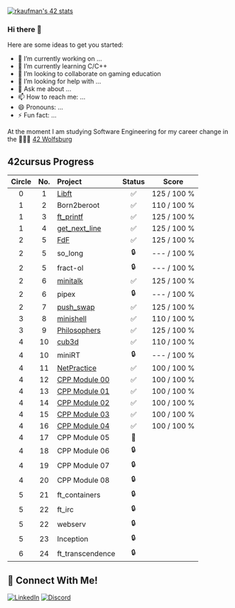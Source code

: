 [![rkaufman's 42 stats](https://badge42.vercel.app/api/v2/cl2r6b3yn005909mln989e21s/stats?cursusId=21&coalitionId=undefined)](https://github.com/JaeSeoKim/badge42)

### Hi there 👋

Here are some ideas to get you started:

- 🔭 I’m currently working on ...
- 🌱 I’m currently learning C/C++
- 👯 I’m looking to collaborate on gaming education
- 🤔 I’m looking for help with ...
- 💬 Ask me about ...
- 📫 How to reach me: ...
- 😄 Pronouns: ...
- ⚡ Fun fact: ...

At the moment I am studying Software Engineering for my career change in the 👨🏻‍💻 [42 Wolfsburg](https://42wolfsburg.de/)

## 42cursus Progress

| Circle | No. | Project                                     | Status |     Score    |
| :----: | :-: | :------------------------------------------ | :----: | :----------: |
|   0    |  1  | [Libft](../../../42_Libft)                  | ✅     | 125 / 100 % |    
|   1    |  2  | Born2beroot                                 | ✅     | 110 / 100 % |     
|   1    |  3  | [ft_printf](../../../42_ft_printf)          | ✅     | 125 / 100 % |   
|   1    |  4  | [get_next_line](../../../42_get_next_line)  | ✅     | 125 / 100 % |
|   2    |  5  | [FdF](../../../42_fdf)                      | ✅     | 125 / 100 % |     
|   2    |  5  | so_long                                     | 🔒     | --- / 100 % |
|   2    |  5  | fract-ol                                    | 🔒     | --- / 100 % |
|   2    |  6  | [minitalk](../../../42_minitalk)            | ✅     | 125 / 100 % |    
|   2    |  6  | pipex                                       | 🔒     | --- / 100 % |   
|   2    |  7  | [push_swap](../../../42_push_swap)          | ✅     | 125 / 100 % |
|   3    |  8  | [minishell](../../../42_minishell)          | ✅     | 110 / 100 % |
|   3    |  9  | [Philosophers](../../../42_philosophers)    | ✅     | 125 / 100 % |
|   4    | 10  | [cub3d](../../../42_cub3D)                  | ✅     | 110 / 100 % |
|   4    | 10  | miniRT                                      | 🔒     | --- / 100 % | 
|   4    | 11  | [NetPractice](../../../42_NetPractice)      | ✅     | 100 / 100 % |
|   4    | 12  | [CPP Module 00](../../../42_cpp_00)         | ✅     | 100 / 100 % |
|   4    | 13  | [CPP Module 01](../../../42_cpp_01)         | ✅     | 100 / 100 % |
|   4    | 14  | [CPP Module 02](../../../42_cpp_02)         | ✅     | 100 / 100 % |
|   4    | 15  | [CPP Module 03](../../../42_cpp_03)         | ✅     | 100 / 100 % |
|   4    | 16  | [CPP Module 04](../../../42_cpp_04)         | ✅     | 100 / 100 % |
|   4    | 17  | CPP Module 05 | 📝     |
|   4    | 18  | CPP Module 06 | 🔒     |
|   4    | 19  | CPP Module 07 | 🔒     |
|   4    | 20  | CPP Module 08 | 🔒     |
|   5    | 21  | ft_containers                  | 🔒      |
|   5    | 22  | ft_irc                         | 🔒      |
|   5    | 22  | webserv                        | 🔒      |
|   5    | 23  | Inception                      | 🔒      |
|   6    | 24  | ft_transcendence               | 🔒      |
 
## 📱 Connect With Me!
[![LinkedIn](https://img.shields.io/badge/-LinkedIn-0e76a8?style=flat-square&logo=linkedin&logoColor=white)](https://www.linkedin.com/in/ren%C3%A9-kaufmann-14072a239/)
[![Discord](https://img.shields.io/badge/Discord-7289DA?style=flat-square&logo=discord&logoColor=white)](https://discordapp.com/users/426426595817947137)
